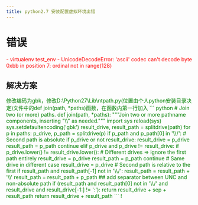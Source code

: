 ```yaml
---
title: python2.7 安装配置虚拟环境出错
---
```


# 错误
<font color=red>
- virtualenv test_env
- UnicodeDecodeError: 'ascii' codec can't decode byte 0xbb in position 7: ordinal not in range(128)
</font>

## 解决方案
<font color=green>
修改编码为gbk，修改D:\Python27\Lib\ntpath.py(位置由个人python安装目录决定)文件中的def join(path, *paths)函数，在函数内第一行加入
``` python
# Join two (or more) paths.  
def join(path, *paths):  
    """Join two or more pathname components, inserting "\\" as needed."""  
    import sys
    reload(sys) 
    sys.setdefaultencoding('gbk')
    result_drive, result_path = splitdrive(path)  
    for p in paths:  
        p_drive, p_path = splitdrive(p)  
        if p_path and p_path[0] in '\\/':  
            # Second path is absolute  
            if p_drive or not result_drive:  
                result_drive = p_drive  
            result_path = p_path  
            continue  
        elif p_drive and p_drive != result_drive:  
            if p_drive.lower() != result_drive.lower():  
                # Different drives => ignore the first path entirely  
                result_drive = p_drive  
                result_path = p_path  
                continue  
            # Same drive in different case  
            result_drive = p_drive  
        # Second path is relative to the first  
        if result_path and result_path[-1] not in '\\/':  
            result_path = result_path + '\\'  
        result_path = result_path + p_path  
    ## add separator between UNC and non-absolute path  
    if (result_path and result_path[0] not in '\\/' and  
        result_drive and result_drive[-1:] != ':'):  
        return result_drive + sep + result_path  
    return result_drive + result_path
```
! 
</font>